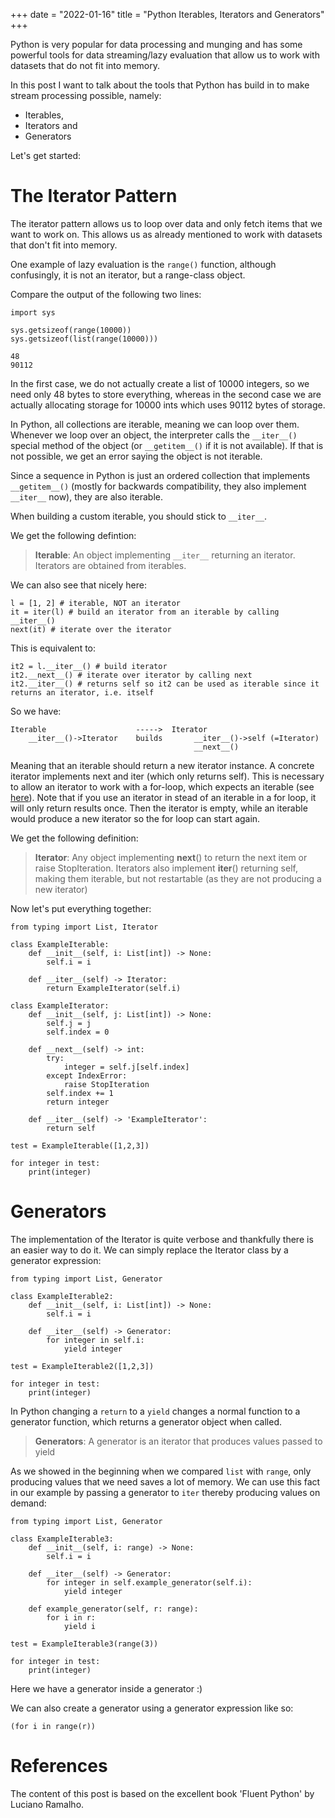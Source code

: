 +++
date = "2022-01-16"
title = "Python Iterables, Iterators and Generators"
+++

Python is very popular for data processing and munging and has some powerful tools for data streaming/lazy evaluation that allow us to work with datasets that do not fit into memory.

In this post I want to talk about the tools that Python has build in to make stream processing possible, namely:

- Iterables,
- Iterators and
- Generators

Let's get started:

# The Iterator Pattern
The iterator pattern allows us to loop over data and only fetch items that we want to work on. This allows us as already mentioned to work with datasets that don't fit into memory.

One example of lazy evaluation is the `range()` function, although confusingly, it is not an iterator, but a range-class object.

Compare the output of the following two lines:
```
import sys

sys.getsizeof(range(10000))
sys.getsizeof(list(range(10000)))
```
    48
    90112

In the first case, we do not actually create a list of 10000 integers, so we need only 48 bytes to store everything, whereas in the second case we are actually allocating storage for 10000 ints which uses 90112 bytes of storage.

In Python, all collections are iterable, meaning we can loop over them. Whenever we loop over an object, the interpreter calls the `__iter__()` special method of the object (or `__getitem__()` if it is not available). If that is not possible, we get an error saying the object is not iterable.

Since a sequence in Python is just an ordered collection that implements `__getitem__()` (mostly for backwards compatibility, they also implement `__iter__` now), they are also iterable.

When building a custom iterable, you should stick to `__iter__`.

We get the following defintion:

> **Iterable**: An object implementing `__iter__` returning an iterator. Iterators are obtained from iterables.

We can also see that nicely here:
```
l = [1, 2] # iterable, NOT an iterator
it = iter(l) # build an iterator from an iterable by calling __iter__()
next(it) # iterate over the iterator
```
This is equivalent to:
```
it2 = l.__iter__() # build iterator
it2.__next__() # iterate over iterator by calling next
it2.__iter__() # returns self so it2 can be used as iterable since it returns an iterator, i.e. itself
```

So we have:
```
Iterable                    ----->  Iterator
    __iter__()->Iterator    builds       __iter__()->self (=Iterator)
                                         __next__()
```
Meaning that an iterable should return a new iterator instance. A concrete iterator implements next and iter (which only returns self).
This is necessary to allow an iterator to work with a for-loop, which expects an iterable (see [here](https://docs.python.org/3/reference/compound_stmts.html#the-for-statement)). Note that if you use an iterator in stead of an iterable in a for loop, it will only return results once. Then the iterator is empty, while an iterable would produce a new iterator so the for loop can start again. 

We get the following definition:

> **Iterator**: Any object implementing __next__() to return the next item or raise StopIteration. Iterators also implement __iter__() returning self, making them iterable, but not restartable (as they are not producing a new iterator)

Now let's put everything together:

```
from typing import List, Iterator

class ExampleIterable:
    def __init__(self, i: List[int]) -> None:
        self.i = i
    
    def __iter__(self) -> Iterator:
        return ExampleIterator(self.i)

class ExampleIterator:
    def __init__(self, j: List[int]) -> None:
        self.j = j
        self.index = 0
    
    def __next__(self) -> int:
        try:
            integer = self.j[self.index]
        except IndexError:
            raise StopIteration
        self.index += 1
        return integer
    
    def __iter__(self) -> 'ExampleIterator':
        return self

test = ExampleIterable([1,2,3])

for integer in test:
    print(integer)
```
# Generators
The implementation of the Iterator is quite verbose and thankfully there is an easier way to do it. We can simply replace the Iterator class by a generator expression:
```
from typing import List, Generator

class ExampleIterable2:
    def __init__(self, i: List[int]) -> None:
        self.i = i
    
    def __iter__(self) -> Generator:
        for integer in self.i:
            yield integer

test = ExampleIterable2([1,2,3])

for integer in test:
    print(integer)
```
In Python changing a `return` to a `yield` changes a normal function to a generator function, which returns a generator object when called.

> **Generators**: A generator is an iterator that produces values passed to yield

As we showed in the beginning when we compared `list` with `range`, only producing values that we need saves a lot of memory. We can use this fact in our example by passing a generator to `iter` thereby producing values on demand:

```
from typing import List, Generator

class ExampleIterable3:
    def __init__(self, i: range) -> None:
        self.i = i
    
    def __iter__(self) -> Generator:
        for integer in self.example_generator(self.i):
            yield integer

    def example_generator(self, r: range):
        for i in r:
            yield i

test = ExampleIterable3(range(3))

for integer in test:
    print(integer)
```

Here we have a generator inside a generator :)

We can also create a generator using a generator expression like so:
```
(for i in range(r))
```

# References
The content of this post is based on the excellent book 'Fluent Python'  by Luciano Ramalho.

